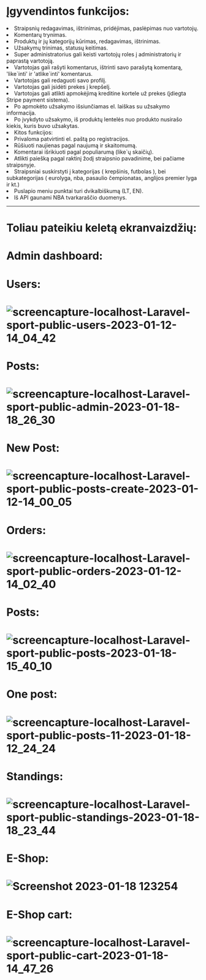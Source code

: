 # Įgyvendintos funkcijos:

<li> Straipsnių redagavimas, ištrinimas, pridėjimas, paslėpimas nuo vartotojų.
<li> Komentarų trynimas.
<li> Produktų ir jų kategorijų kūrimas, redagavimas, ištrinimas.
<li> Užsakymų trinimas, statusų keitimas.
<li> Super administratorius gali keisti vartotojų roles į administratorių ir paprastą vartotoją.
<li> Vartotojas gali rašyti komentarus, ištrinti savo parašytą komentarą, 'like`inti' ir 'atlike`inti' komentarus.
<li> Vartotojas gali redaguoti savo profilį.
<li> Vartotojas gali įsidėti prekes į krepšelį.
<li> Vartotojas gali atlikti apmokėjimą kreditine kortele už prekes (įdiegta Stripe payment sistema).
<li> Po apmokėto užsakymo išsiunčiamas el. laiškas su užsakymo informacija.
<li> Po įvykdyto užsakymo, iš produktų lentelės nuo produkto nusirašo kiekis, kuris buvo užsakytas.
<li> Kitos funkcijos:
<li> Privaloma patvirtinti el. paštą po registracijos.
<li> Rūšiuoti naujienas pagal naujumą ir skaitomumą.
<li> Komentarai išrikiuoti pagal populiarumą (like`ų skaičių).
<li> Atlikti paiešką pagal raktinį žodį straipsnio pavadinime, bei pačiame straipsnyje.
<li> Straipsniai suskirstyti į kategorijas ( krepšinis, futbolas ), bei subkategorijas ( eurolyga, nba, pasaulio čempionatas, anglijos premier lyga ir kt.)
<li> Puslapio meniu punktai turi dvikalbiškumą (LT, EN).
<li> Iš API gaunami NBA tvarkaraščio duomenys.


 <hr>

# Toliau pateikiu keletą ekranvaizdžių:
# Admin dashboard:
# Users:
# ![screencapture-localhost-Laravel-sport-public-users-2023-01-12-14_04_42](https://user-images.githubusercontent.com/107037107/212062184-f6f45efd-eeff-46f6-89d7-b2c673e4acf6.png)
# Posts:
# ![screencapture-localhost-Laravel-sport-public-admin-2023-01-18-18_26_30](https://user-images.githubusercontent.com/107037107/213235694-2b512cc4-ff82-43d1-b1d5-b117ad9ff780.png)
# New Post:
# ![screencapture-localhost-Laravel-sport-public-posts-create-2023-01-12-14_00_05](https://user-images.githubusercontent.com/107037107/212061307-e91918f4-91f5-4592-a348-e5db2acaa17f.png)
# Orders:
# ![screencapture-localhost-Laravel-sport-public-orders-2023-01-12-14_02_40](https://user-images.githubusercontent.com/107037107/212061763-ef0a7dd4-94dd-4eaf-bb49-dbf4b71da2b7.png)
# Posts:
# ![screencapture-localhost-Laravel-sport-public-posts-2023-01-18-15_40_10](https://user-images.githubusercontent.com/107037107/213186509-bdef1358-02e6-463d-a6bb-cff6ecc22862.png)
# One post:
# ![screencapture-localhost-Laravel-sport-public-posts-11-2023-01-18-12_24_24](https://user-images.githubusercontent.com/107037107/213147370-79f68cd3-0d34-47e2-9745-7a2900e528b8.png)
# Standings:
# ![screencapture-localhost-Laravel-sport-public-standings-2023-01-18-18_23_44](https://user-images.githubusercontent.com/107037107/213234850-d62e3548-ae68-4948-b784-7193c5ef721a.png)
# E-Shop:
# ![Screenshot 2023-01-18 123254](https://user-images.githubusercontent.com/107037107/213149222-f65e5f93-0e7f-4e3b-8fd5-61d7cb640556.png)
# E-Shop cart:
# ![screencapture-localhost-Laravel-sport-public-cart-2023-01-18-14_47_26](https://user-images.githubusercontent.com/107037107/213175444-1e2c5e05-2b82-4e7b-aa8f-8531c38e4bb3.png)
